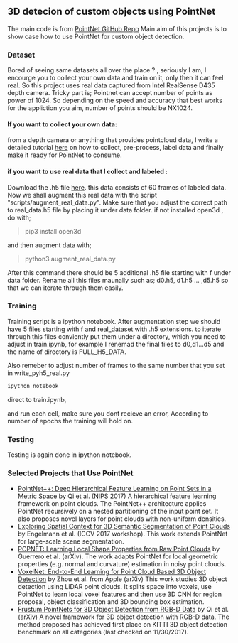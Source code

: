 ## 3D detecion of custom objects using PointNet

The main code is from <a href="https://github.com/charlesq34/pointnet" target="_blank">PointNet GitHub Repo<a>
Main aim of this projects is to show case how to use PointNet for custom object detection. 

### Dataset

Bored of seeing same datasets all over the place ? , seriously I am, I encourge you to collect your own data and train on it, only then it can feel real. 
So this project uses real data captured from Intel RealSense D435 depth camera. 
Tricky part is; Pointnet can accept number of points as power of 1024. 
So depending on the speed and accuracy that best works for the appliction you aim, 
number of points should be NX1024.

#### If you want to collect your own data:
from a depth camera or anything that provides pointcloud data, I write a detailed tutorial [here](PREPARE_DATA.md) on how to collect, pre-process, label data and finally make it ready for PointNet to consume.

#### if you want to use real data that I collect and labeled :
Download the .h5 file [here](https://drive.google.com/open?id=10CUXVLeIvodVYnCgs1bf1cvz3h2xVdw2). this data consists of 60 frames of labeled data. Now we shall augment this real data with the script "scripts/augment_real_data.py". Make sure that you adjust the correct path to real_data.h5 file by placing it under data folder.
if not installed open3d , 
do with;
> pip3 install open3d

and then augment data with; 

> python3 augment_real_data.py

After this command there should be 5 additional .h5 file starting with f under data folder. Rename all this files maunally such as; d0.h5, d1.h5 ... ,d5.h5 so that we can iterate through them easily. 


### Training
Training script is a ipython notebook.
After augmentation step we should have 5 files starting with f and real_dataset with .h5 extensions.
to iterate through this files conviently put them under a directory, which you need to adjust in train.ipynb, for example I renemad the final files to d0,d1...d5
and the name of directory is FULL_H5_DATA.

Also remeber to adjust number of frames to the same number that you set in write_pyh5_real.py 

```cpp
ipython notebook 
```
direct to train.ipynb, 

and run each cell, make sure you dont recieve an error,
According to number of epochs the training will hold on. 

### Testing
Testing is again done in ipython notebook. 


### Selected Projects that Use PointNet

* <a href="http://stanford.edu/~rqi/pointnet2/" target="_blank">PointNet++: Deep Hierarchical Feature Learning on Point Sets in a Metric Space</a> by Qi et al. (NIPS 2017) A hierarchical feature learning framework on point clouds. The PointNet++ architecture applies PointNet recursively on a nested partitioning of the input point set. It also proposes novel layers for point clouds with non-uniform densities.
* <a href="http://openaccess.thecvf.com/content_ICCV_2017_workshops/papers/w13/Engelmann_Exploring_Spatial_Context_ICCV_2017_paper.pdf" target="_blank">Exploring Spatial Context for 3D Semantic Segmentation of Point Clouds</a> by Engelmann et al. (ICCV 2017 workshop). This work extends PointNet for large-scale scene segmentation.
* <a href="https://arxiv.org/abs/1710.04954" target="_blank">PCPNET: Learning Local Shape Properties from Raw Point Clouds</a> by Guerrero et al. (arXiv). The work adapts PointNet for local geometric properties (e.g. normal and curvature) estimation in noisy point clouds.
* <a href="https://arxiv.org/abs/1711.06396" target="_blank">VoxelNet: End-to-End Learning for Point Cloud Based 3D Object Detection</a> by Zhou et al. from Apple (arXiv) This work studies 3D object detection using LiDAR point clouds. It splits space into voxels, use PointNet to learn local voxel features and then use 3D CNN for region proposal, object classification and 3D bounding box estimation.
* <a href="https://arxiv.org/abs/1711.08488" target="_blank">Frustum PointNets for 3D Object Detection from RGB-D Data</a> by Qi et al. (arXiv) A novel framework for 3D object detection with RGB-D data. The method proposed has achieved first place on KITTI 3D object detection benchmark on all categories (last checked on 11/30/2017).



